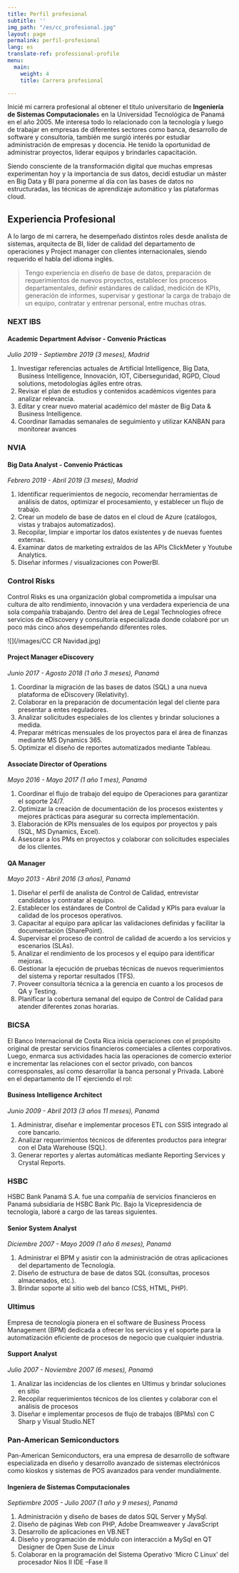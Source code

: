 ```yaml
---
title: Perfil profesional
subtitle: ''
img_path: "/es/cc_profesional.jpg"
layout: page
permalink: perfil-profesional
lang: es
translate-ref: professional-profile
menu:
  main:
    weight: 4
    title: Carrera profesional

---
```

Inicié mi carrera profesional al obtener el título universitario de **Ingeniería de Sistemas Computacionale**s en la Universidad Tecnológica de Panamá en el año 2005. Me interesa todo lo relacionado con la tecnología y luego de trabajar en empresas de diferentes sectores como banca, desarrollo de software y consultoría, también me surgió interés por estudiar administración de empresas y docencia. He tenido la oportunidad de administrar proyectos, liderar equipos y brindarles capacitación.

Siendo consciente de la transformación digital que muchas empresas experimentan hoy y la importancia de sus datos, decidí estudiar un máster en Big Data y BI para ponerme al día con las bases de datos no estructuradas, las técnicas de aprendizaje automático y las plataformas cloud.

## Experiencia Profesional

A lo largo de mi carrera, he desempeñado distintos roles desde analista de sistemas, arquitecta de BI, líder de calidad del departamento de operaciones y Project manager con clientes internacionales, siendo requerido el habla del idioma inglés.

> Tengo experiencia en diseño de base de datos, preparación de requerimientos de nuevos proyectos, establecer los procesos departamentales, definir estándares de calidad, medición de KPIs, generación de informes, supervisar y gestionar la carga de trabajo de un equipo, contratar y entrenar personal, entre muchas otras.

### NEXT IBS

#### Academic Department Advisor - Convenio Prácticas

_Julio 2019 - Septiembre 2019 (3 meses), Madrid_

1. Investigar referencias actuales de Artificial Intelligence, Big Data, Business Intelligence, Innovación, IOT, Ciberseguridad, RGPD, Cloud solutions, metodologías ágiles entre otras.
2. Revisar el plan de estudios y contenidos académicos vigentes para analizar relevancia.
3. Editar y crear nuevo material académico del máster de Big Data & Business Intelligence.
4. Coordinar llamadas semanales de seguimiento y utilizar KANBAN para monitorear avances

### NVIA

#### Big Data Analyst - Convenio Prácticas

_Febrero 2019 - Abril 2019 (3 meses), Madrid_

1. Identificar requerimientos de negocio, recomendar herramientas de análisis de datos, optimizar el procesamiento, y establecer un flujo de trabajo.
2. Crear un modelo de base de datos en el cloud de Azure (catálogos, vistas y trabajos automatizados).
3. Recopilar, limpiar e importar los datos existentes y de nuevas fuentes externas.
4. Examinar datos de marketing extraídos de las APIs ClickMeter y Youtube Analytics.
5. Diseñar informes / visualizaciones con PowerBI.

### Control Risks

Control Risks es una organización global comprometida a impulsar una cultura de alto rendimiento, innovación y una verdadera experiencia de una sola compañía trabajando. Dentro del área de Legal Technologies ofrece servicios de eDiscovery y consultoría especializada donde colaboré por un poco más cinco años desempeñando diferentes roles.

![](/images/CC CR Navidad.jpg)

#### Project Manager eDiscovery

_Junio 2017 - Agosto 2018 (1 año 3 meses), Panamá_

1. Coordinar la migración de las bases de datos (SQL) a una nueva plataforma de eDiscovery (Relativity).
2. Colaborar en la preparación de documentación legal del cliente para presentar a entes reguladores.
3. Analizar solicitudes especiales de los clientes y brindar soluciones a medida.
4. Preparar métricas mensuales de los proyectos para el área de finanzas mediante MS Dynamics 365.
5. Optimizar el diseño de reportes automatizados mediante Tableau.

#### Associate Director of Operations

_Mayo 2016 - Mayo 2017 (1 año 1 mes), Panamá_

1. Coordinar el flujo de trabajo del equipo de Operaciones para garantizar el soporte 24/7.
2. Optimizar la creación de documentación de los procesos existentes y mejores prácticas para asegurar su correcta implementación.
3. Elaboración de KPIs mensuales de los equipos por proyectos y país (SQL, MS Dynamics, Excel).
4. Asesorar a los PMs en proyectos y colaborar con solicitudes especiales de los clientes.

#### QA Manager

_Mayo 2013 - Abril 2016 (3 años), Panamá_

1. Diseñar el perfil de analista de Control de Calidad, entrevistar candidatos y contratar al equipo.
2. Establecer los estándares de Control de Calidad y KPIs para evaluar la calidad de los procesos operativos.
3. Capacitar al equipo para aplicar las validaciones definidas y facilitar la documentación (SharePoint).
4. Supervisar el proceso de control de calidad de acuerdo a los servicios y escenarios (SLAs).
5. Analizar el rendimiento de los procesos y el equipo para identificar mejoras.
6. Gestionar la ejecución de pruebas técnicas de nuevos requerimientos del sistema y reportar resultados (TFS).
7. Proveer consultoría técnica a la gerencia en cuanto a los procesos de QA y Testing.
8. Planificar la cobertura semanal del equipo de Control de Calidad para atender diferentes zonas horarias.

### BICSA

El Banco Internacional de Costa Rica inicia operaciones con el propósito original de prestar servicios financieros comerciales a clientes corporativos. Luego, enmarca sus actividades hacia las operaciones de comercio exterior e incrementar las relaciones con el sector privado, con bancos corresponsales, así como desarrollar la banca personal y Privada. Laboré en el departamento de IT ejerciendo el rol:

#### Business Intelligence Architect

_Junio 2009 - Abril 2013 (3 años 11 meses), Panamá_

1. Administrar, diseñar e implementar procesos ETL con SSIS integrado al core bancario.
2. Analizar requerimientos técnicos de diferentes productos para integrar con el Data Warehouse (SQL).
3. Generar reportes y alertas automáticas mediante Reporting Services y Crystal Reports.

### HSBC

HSBC Bank Panamá S.A. fue una compañía de servicios financieros en Panamá subsidiaria de HSBC Bank Plc. Bajo la Vicepresidencia de tecnología, laboré a cargo de las tareas siguientes.

#### Senior System Analyst

_Diciembre 2007 - Mayo 2009 (1 año 6 meses), Panamá_

1. Administrar el BPM y asistir con la administración de otras aplicaciones del departamento de Tecnología.
2. Diseño de estructura de base de datos SQL (consultas, procesos almacenados, etc.).
3. Brindar soporte al sitio web del banco (CSS, HTML, PHP).

### Ultimus

Empresa de tecnología pionera en el software de Business Process Management (BPM) dedicada a ofrecer los servicios y el soporte para la automatización eficiente de procesos de negocio que cualquier industria.

#### Support Analyst

_Julio 2007 - Noviembre 2007 (6 meses), Panamá_

1. Analizar las incidencias de los clientes en Ultimus y brindar soluciones en sitio
2. Recopilar requerimientos técnicos de los clientes y colaborar con el análisis de procesos
3. Diseñar e implementar procesos de flujo de trabajos (BPMs) con C Sharp y Visual Studio.NET

### Pan-American Semiconductors

Pan-American Semiconductors, era una empresa de desarrollo de software especializada en diseño y desarrollo avanzado de sistemas electrónicos como kioskos y sistemas de POS avanzados para vender mundialmente.

#### Ingeniera de Sistemas Computacionales

_Septiembre 2005 - Julio 2007 (1 año y 9 meses), Panamá_

1. Administración y diseño de bases de datos SQL Server y MySql.
2. Diseño de páginas Web con PHP, Adobe Dreamweaver y JavaScript
3. Desarrollo de aplicaciones en VB.NET
4. Diseño y programación de módulo con interacción a MySql en QT Designer de Open Suse de Linux
5. Colaborar en la programación del Sistema Operativo ‘Micro C Linux’ del procesador Nios II IDE –Fase II